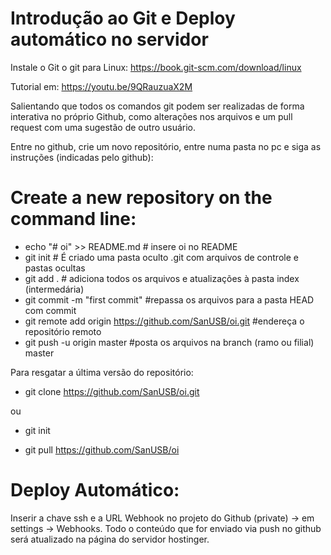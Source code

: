 # Introdução ao Git e Deploy automático no servidor
Instale o Git o git para Linux: https://book.git-scm.com/download/linux

Tutorial em: https://youtu.be/9QRauzuaX2M

Salientando que todos os comandos git podem ser realizadas de forma interativa no próprio Github, como alterações nos arquivos e um pull request com uma sugestão de outro usuário.

Entre no github, crie um novo repositório, entre numa pasta no pc e siga as instruções (indicadas pelo github):

# Create a new repository on the command line:
- echo "# oi" >> README.md      # insere oi no README
- git init  		      # É criado uma pasta oculto .git com arquivos de controle e pastas ocultas
- git add . 		      # adiciona todos os arquivos e atualizações à pasta index (intermedária)
- git commit -m "first commit"  #repassa os arquivos para a pasta HEAD com commit
- git remote add origin https://github.com/SanUSB/oi.git  #endereça o repositório remoto
- git push -u origin master     #posta os arquivos na branch (ramo ou filial) master

Para resgatar a última versão do repositório:

- git clone https://github.com/SanUSB/oi.git <nome da pasta no pc>

 ou 

- git init

- git pull https://github.com/SanUSB/oi

# Deploy Automático:

Inserir a chave ssh e a URL Webhook no projeto do Github (private) -> em settings -> Webhooks.
Todo o conteúdo que for enviado via push no github será atualizado na página do servidor hostinger.
